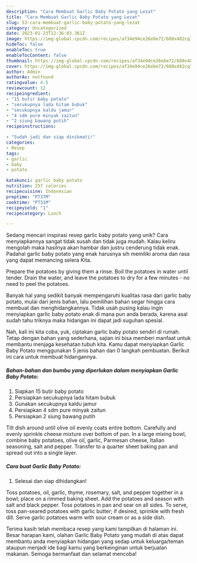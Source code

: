 ```yaml
---
description: "Cara Membuat Garlic Baby Potato yang Lezat"
title: "Cara Membuat Garlic Baby Potato yang Lezat"
slug: 53-cara-membuat-garlic-baby-potato-yang-lezat
category: Uncategorized
date: 2023-01-23T12:36:03.361Z
image: https://img-global.cpcdn.com/recipes/af34e94ce26ebe72/680x482cq70/garlic-baby-potato-foto-resep-utama.jpg
hideToc: false
enableToc: true
enableTocContent: false
thumbnail: https://img-global.cpcdn.com/recipes/af34e94ce26ebe72/680x482cq70/garlic-baby-potato-foto-resep-utama.jpg
cover: https://img-global.cpcdn.com/recipes/af34e94ce26ebe72/680x482cq70/garlic-baby-potato-foto-resep-utama.jpg
author: Admin
authorAv: notfound
ratingvalue: 4.5
reviewcount: 12
recipeingredient:
- "15 butir baby potato"
- "secukupnya lada hitam bubuk"
- "secukupnya kaldu jamur"
- "4 sdm pure minyak zaitun"
- "2 siung bawang putih"
recipeinstructions:

- "Sudah jadi dan siap dinikmati!"
categories:
- Resep
tags:
- garlic
- baby
- potato

katakunci: garlic baby potato 
nutrition: 257 calories
recipecuisine: Indonesian
preptime: "PT37M"
cooktime: "PT31M"
recipeyield: "1"
recipecategory: Lunch

---
```





Sedang mencari inspirasi resep garlic baby potato yang unik? Cara menyiapkannya sangat tidak susah dan tidak juga mudah. Kalau keliru mengolah maka hasilnya akan hambar dan justru cenderung tidak enak. Padahal garlic baby potato yang enak harusnya sih memiliki aroma dan rasa yang dapat memancing selera Kita.





Prepare the potatoes by giving them a rinse. Boil the potatoes in water until tender. Drain the water, and leave the potatoes to dry for a few minutes - no need to peel the potatoes.

Banyak hal yang sedikit banyak mempengaruhi kualitas rasa dari garlic baby potato, mulai dari jenis bahan, lalu pemilihan bahan segar hingga cara membuat dan menghidangkannya. Tidak usah pusing kalau ingin menyiapkan garlic baby potato enak di mana pun anda berada, karena asal sudah tahu triknya maka hidangan ini dapat jadi suguhan spesial.






Nah, kali ini kita coba, yuk, ciptakan garlic baby potato sendiri di rumah. Tetap dengan bahan yang sederhana, sajian ini bisa memberi manfaat untuk membantu menjaga kesehatan tubuh kita. Kamu dapat menyiapkan Garlic Baby Potato menggunakan 5 jenis bahan dan 0 langkah pembuatan. Berikut ini cara untuk membuat hidangannya.

<!--inarticleads1-->

##### Bahan-bahan dan bumbu yang diperlukan dalam menyiapkan Garlic Baby Potato:

1. Siapkan 15 butir baby potato
1. Persiapkan secukupnya lada hitam bubuk
1. Gunakan secukupnya kaldu jamur
1. Persiapkan 4 sdm pure minyak zaitun
1. Persiapkan 2 siung bawang putih


Tilt dish around until olive oil evenly coats entire bottom. Carefully and evenly sprinkle cheese mixture over bottom of pan. In a large mixing bowl, combine baby potatoes, olive oil, garlic, Parmesan cheese, Italian seasoning, salt and pepper. Transfer to a quarter sheet baking pan and spread out into a single layer. 

<!--inarticleads2-->

##### Cara buat Garlic Baby Potato:


1. Selesai dan siap dihidangkan!

Toss potatoes, oil, garlic, thyme, rosemary, salt, and pepper together in a bowl; place on a rimmed baking sheet. Add the potatoes and season with salt and black pepper. Toss potatoes in pan and sear on all sides. To serve, toss pan-seared potatoes with garlic butter; if desired, sprinkle with fresh dill. Serve garlic potatoes warm with sour cream or as a side dish. 

Terima kasih telah membaca resep yang kami tampilkan di halaman ini. Besar harapan kami, olahan Garlic Baby Potato yang mudah di atas dapat membantu anda menyiapkan hidangan yang sedap untuk keluarga/teman ataupun menjadi ide bagi kamu yang berkeinginan untuk berjualan makanan. Semoga bermanfaat dan selamat mencoba!
